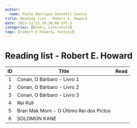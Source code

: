 ```yaml
---
author:
  name: Paulo Henrique Zanoteli Santos
title: Reading list - Robert E. Howard
date: 2023-12-22 16:20:00 UTC-3
categories: [Books, Literature]
tags: [robert-e-howard, fantasy]
---
```


# Reading list - Robert E. Howard

| ID  | Title                                   | Read |
|:---:| --------------------------------------- |:----:|
| 1   | Conan, O Bárbaro - Livro 1              |      |
| 2   | Conan, O Bárbaro - Livro 2              |      |
| 3   | Conan, O Bárbaro - Livro 3              |      |
| 4   | Rei Kull                                |      |
| 5   | Bran Mak Morn - O Último Rei dos Pictos |      |
| 6   | SOLOMON KANE                            |      |
